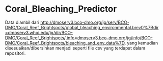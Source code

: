 # Coral_Bleaching_Predictor
 
Data diambil dari http://dmoserv3.bco-dmo.org/jg/serv/BCO-DMO/Coral_Reef_Brightspots/global_bleaching_environmental.brev0%7Bdir=dmoserv3.whoi.edu/jg/dir/BCO-DMO/Coral_Reef_Brightspots/,info=dmoserv3.bco-dmo.org/jg/info/BCO-DMO/Coral_Reef_Brightspots/bleaching_and_env_data%7D, yang kemudian disesuaikan/dibersihkan menjadi seperti file csv yang terdapat dalam repositori.
